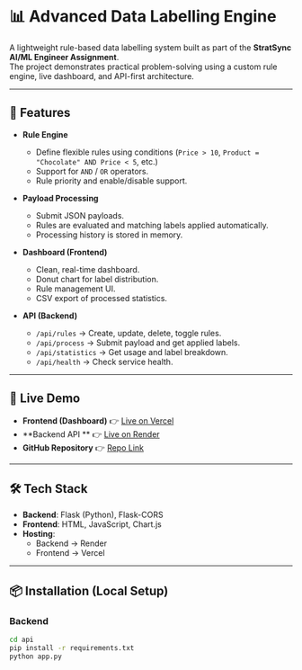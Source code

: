 # 📊 Advanced Data Labelling Engine

A lightweight rule-based data labelling system built as part of the **StratSync AI/ML Engineer Assignment**.  
The project demonstrates practical problem-solving using a custom rule engine, live dashboard, and API-first architecture.

---

## 🌟 Features
- **Rule Engine**  
  - Define flexible rules using conditions (`Price > 10`, `Product = "Chocolate" AND Price < 5`, etc.)  
  - Support for `AND` / `OR` operators.  
  - Rule priority and enable/disable support.  

- **Payload Processing**  
  - Submit JSON payloads.  
  - Rules are evaluated and matching labels applied automatically.  
  - Processing history is stored in memory.  

- **Dashboard (Frontend)**  
  - Clean, real-time dashboard.  
  - Donut chart for label distribution.  
  - Rule management UI.  
  - CSV export of processed statistics.  

- **API (Backend)**  
  - `/api/rules` → Create, update, delete, toggle rules.  
  - `/api/process` → Submit payload and get applied labels.  
  - `/api/statistics` → Get usage and label breakdown.  
  - `/api/health` → Check service health.  

---

## 🚀 Live Demo

- **Frontend (Dashboard)** 👉 [Live on Vercel](https://advanced-data-label-engine.vercel.app/)  
- **Backend API ** 👉 [Live on Render](https://advanced-data-label-engine-1.onrender.com)  
- **GitHub Repository** 👉 [Repo Link](https://github.com/MD-Suhxib/Advanced-Data-Label-Engine-)

---

## 🛠️ Tech Stack
- **Backend**: Flask (Python), Flask-CORS  
- **Frontend**: HTML, JavaScript, Chart.js  
- **Hosting**:  
  - Backend → Render  
  - Frontend → Vercel  

---

## 📦 Installation (Local Setup)

### Backend
```bash
cd api
pip install -r requirements.txt
python app.py
